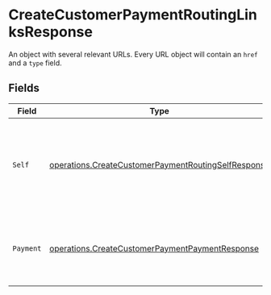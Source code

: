 # CreateCustomerPaymentRoutingLinksResponse

An object with several relevant URLs. Every URL object will contain an `href` and a `type` field.


## Fields

| Field                                                                                                                      | Type                                                                                                                       | Required                                                                                                                   | Description                                                                                                                |
| -------------------------------------------------------------------------------------------------------------------------- | -------------------------------------------------------------------------------------------------------------------------- | -------------------------------------------------------------------------------------------------------------------------- | -------------------------------------------------------------------------------------------------------------------------- |
| `Self`                                                                                                                     | [operations.CreateCustomerPaymentRoutingSelfResponse](../../models/operations/createcustomerpaymentroutingselfresponse.md) | :heavy_check_mark:                                                                                                         | In v2 endpoints, URLs are commonly represented as objects with an `href` and `type` field.                                 |
| `Payment`                                                                                                                  | [operations.CreateCustomerPaymentPaymentResponse](../../models/operations/createcustomerpaymentpaymentresponse.md)         | :heavy_check_mark:                                                                                                         | The API resource URL of the [payment](get-payment) that belong to this route.                                              |